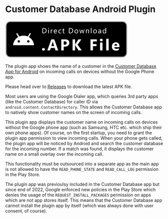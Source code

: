 # Customer Database Android Plugin
[![APK Download](.github/apk-badge.svg)](https://github.com/schorschii/CustomerDB-Android-Plugin/releases)

The plugin app shows the name of a customer in the [Customer Database App for Android](https://github.com/schorschii/CustomerDB-Android) on incoming calls on devices without the Google Phone app.

Please head over to [Releases](https://github.com/schorschii/CustomerDB-Android-Plugin/releases) to download the latest APK file.

Most users are using the Google Dialer app, which queries 3rd party apps (like the Customer Database) for caller ID via `android.content.ContactDirectory`. This allows the Customer Database app to natively show customer names on the screen of incoming calls.

This plugin app displays the customer name on incoming calls on devices without the Google phone app (such as Samsung, HTC etc. which ship their own phone apps). Of course, on the first startup, you need to grant the plugin app permission to view incoming calls. When your phone gets called, the plugin app will be noticed by Android and search the customer database for the incoming number. If a match was found, it displays the customer name on a small overlay over the incoming call.

This functionality must be outsourced into a separate app as the main app is not allowed to have the `READ_PHONE_STATE` and `READ_CALL_LOG` permission in the Play Store.

The plugin app was previoulsy included in the Customer Database app but since end of 2022, Google enforced new policies in the Play Store which denies the usage of the `REQUEST_INSTALL_PACKAGES` permission on apps which are not app stores itself. This means that the Customer Database app cannot install the plugin app by itself (which was always done with user consent, of course).
